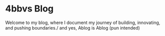 # 4bbvs Blog

Welcome to my blog, where I document my journey of building, innovating, and pushing boundaries./
and yes, Ablog is Ablog (pun intended)
